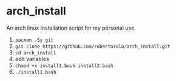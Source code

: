 # arch_install
An arch linux installation script for my personal use.

1. `pacman -Sy git`
2. `git clone https://github.com/robertorolo/arch_install.git`
3. `cd arch_install`
4. edit variables
5. `chmod +x install1.bash install2.bash`
6. `./install1.bash`
